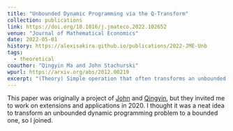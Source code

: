 ```yaml
---
title: "Unbounded Dynamic Programming via the Q-Transform"
collection: publications
link: https://doi.org/10.1016/j.jmateco.2022.102652
venue: "Journal of Mathematical Economics"
date: 2022-05-01
history: https://alexisakira.github.io/publications/2022-JME-Unb
tags:
  - theoretical
coauthor: "Qingyin Ma and John Stachurski"
wpurl: https://arxiv.org/abs/2012.00219
excerpt: "(Theory) Simple operation that often transforms an unbounded dynamic programming problem into a bounded one."
---
```


This paper was originally a project of [John](https://johnstachurski.net/) and [Qingyin](https://qingyin-ma.github.io/), but they invited me to work on extensions and applications in 2020. I thought it was a neat idea to transform an unbounded dynamic programming problem to a bounded one, so I joined.